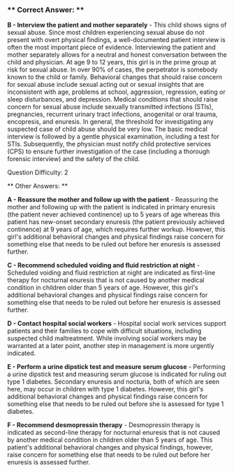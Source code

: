 ### ** Correct Answer: **

**B - Interview the patient and mother separately** - This child shows signs of sexual abuse. Since most children experiencing sexual abuse do not present with overt physical findings, a well-documented patient interview is often the most important piece of evidence. Interviewing the patient and mother separately allows for a neutral and honest conversation between the child and physician. At age 9 to 12 years, this girl is in the prime group at risk for sexual abuse. In over 90% of cases, the perpetrator is somebody known to the child or family. Behavioral changes that should raise concern for sexual abuse include sexual acting out or sexual insights that are inconsistent with age, problems at school, aggression, regression, eating or sleep disturbances, and depression. Medical conditions that should raise concern for sexual abuse include sexually transmitted infections (STIs), pregnancies, recurrent urinary tract infections, anogenital or oral trauma, encopresis, and enuresis. In general, the threshold for investigating any suspected case of child abuse should be very low. The basic medical interview is followed by a gentle physical examination, including a test for STIs. Subsequently, the physician must notify child protective services (CPS) to ensure further investigation of the case (including a thorough forensic interview) and the safety of the child.

Question Difficulty: 2

** Other Answers: **

**A - Reassure the mother and follow up with the patient** - Reassuring the mother and following up with the patient is indicated in primary enuresis (the patient never achieved continence) up to 5 years of age whereas this patient has new-onset secondary enuresis (the patient previously achieved continence) at 9 years of age, which requires further workup. However, this girl's additional behavioral changes and physical findings raise concern for something else that needs to be ruled out before her enuresis is assessed further.

**C - Recommend scheduled voiding and fluid restriction at night** - Scheduled voiding and fluid restriction at night are indicated as first-line therapy for nocturnal enuresis that is not caused by another medical condition in children older than 5 years of age. However, this girl's additional behavioral changes and physical findings raise concern for something else that needs to be ruled out before her enuresis is assessed further.

**D - Contact hospital social workers** - Hospital social work services support patients and their families to cope with difficult situations, including suspected child maltreatment. While involving social workers may be warranted at a later point, another step in management is more urgently indicated.

**E - Perform a urine dipstick test and measure serum glucose** - Performing a urine dipstick test and measuring serum glucose is indicated for ruling out type 1 diabetes. Secondary enuresis and nocturia, both of which are seen here, may occur in children with type 1 diabetes. However, this girl's additional behavioral changes and physical findings raise concern for something else that needs to be ruled out before she is assessed for type 1 diabetes.

**F - Recommend desmopressin therapy** - Desmopressin therapy is indicated as second-line therapy for nocturnal enuresis that is not caused by another medical condition in children older than 5 years of age. This patient's additional behavioral changes and physical findings, however, raise concern for something else that needs to be ruled out before her enuresis is assessed further.

